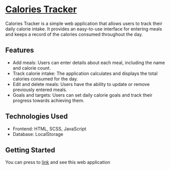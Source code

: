 # [Calories Tracker](https://danik3422.github.io/Calories-Tracker/)
Calories Tracker is a simple web application that allows users to track their daily calorie intake. It provides an easy-to-use interface for entering meals and keeps a record of the calories consumed throughout the day.

## Features
* Add meals: Users can enter details about each meal, including the name and calorie count.
* Track calorie intake: The application calculates and displays the total calories consumed for the day.
* Edit and delete meals: Users have the ability to update or remove previously entered meals.
* Goals and targets: Users can set daily calorie goals and track their progress towards achieving them.

## Technologies Used
* Frontend: HTML, SCSS, JavaScript
* Database: LocalStorage

## Getting Started
You can press to [link](https://danik3422.github.io/Calories-Tracker/) and see this web application

